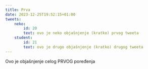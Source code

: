 ```yaml
---
title: Prva
date: 2023-12-25T19:52:15+01:00
tweets:
    neko:
        id: 20
        text: ovo je neko objašnjenje (kratko) prvog tweeta
    student:
        id: 21
        text: ovo je drugo objašnjenje (kratko) drugog tweeta
---
```


Ovo je objašnjenje celog PRVOG poređenja
